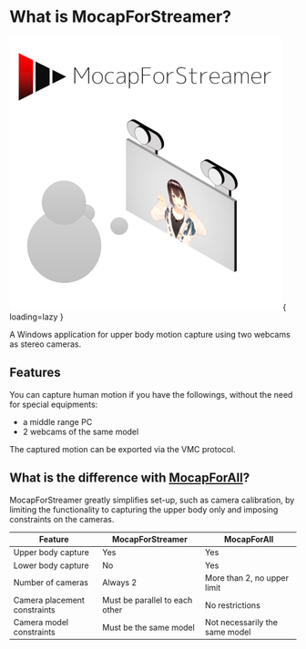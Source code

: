 # What is MocapForStreamer?

![](images/capsule.png){ loading=lazy }

A Windows application for upper body motion capture using two webcams as stereo cameras.

## Features

You can capture human motion if you have the followings, without the need for special equipments:

- a middle range PC
- 2 webcams of the same model

The captured motion can be exported via the VMC protocol.

## What is the difference with [MocapForAll](https://akiya-research-institute.github.io/MocapForAll-Manual/)?

MocapForStreamer greatly simplifies set-up, such as camera calibration, by limiting the functionality to capturing the upper body only and imposing constraints on the cameras.

| Feature | MocapForStreamer | MocapForAll |
| ------- | ---------------- | ----------- |
| Upper body capture |Yes|Yes|
| Lower body capture |No|Yes|
| Number of cameras |Always 2 | More than 2, no upper limit |
| Camera placement constraints | Must be parallel to each other | No restrictions |
| Camera model constraints | Must be the same model | Not necessarily the same model |
